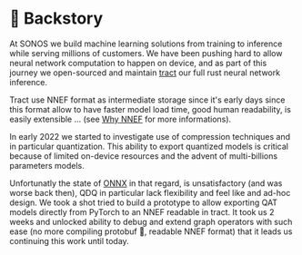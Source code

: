 # :popcorn: Backstory

At SONOS we build machine learning solutions from training to inference while serving millions of customers.
We have been pushing hard to allow neural network computation to happen on device,
 and as part of this journey we open-sourced and maintain [tract](https://github.com/sonos/tract) our full rust neural network inference.

Tract use NNEF format as intermediate storage since it's early days since this format allow to
have faster model load time, good human readability, is easily extensible ... (see [Why NNEF](./why_nnef.md) for more informations).

In early 2022 we started to investigate use of compression techniques and in particular quantization.
This ability to export quantized models is critical because of limited on-device resources and
the advent of multi-billions parameters models.

Unfortunatly the state of [ONNX](https://onnxruntime.ai/docs/performance/model-optimizations/quantization.html) in that regard, is unsatisfactory (and was worse back then),
QDQ in particular lack flexibility and feel like and ad-hoc design. We took a shot tried to build a prototype to allow exporting QAT
models directly from PyTorch to an NNEF readable in tract. It took us 2 weeks and unlocked ability to debug and extend graph operators with such ease (no more compiling protobuf :tada:, readable NNEF format)
that it leads us continuing this work until today.
